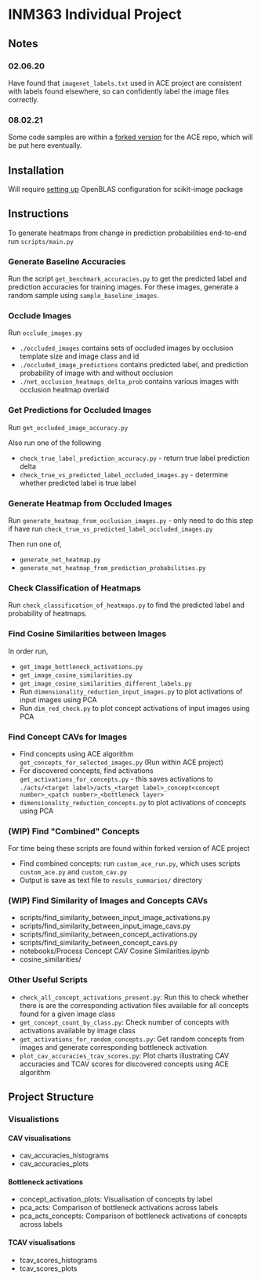 # INM363 Individual Project

## Notes

### 02.06.20

Have found that `imagenet_labels.txt` used in ACE project are consistent with labels found elsewhere, so can confidently label the image files correctly.

### 08.02.21

Some code samples are within a [forked version](https://github.com/tpgmartin/ACE/tree/test-run) for the ACE repo, which will be put here eventually.

## Installation

Will require [setting up](https://stackoverflow.com/questions/11443302/compiling-numpy-with-openblas-integration) OpenBLAS configuration for scikit-image package

## Instructions

To generate heatmaps from change in prediction probabilities end-to-end run `scripts/main.py`

### Generate Baseline Accuracies

Run the script `get_benchmark_accuracies.py` to get the predicted label and prediction accuracies for training images. For these images, generate a random sample using `sample_baseline_images`.

### Occlude Images

Run `occlude_images.py`
- `./occluded_images` contains sets of occluded images by occlusion template size and image class and id
- `./occluded_image_predictions` contains predicted label, and prediction probability of image with and without occlusion
- `./net_occlusion_heatmaps_delta_prob` contains various images with occlusion heatmap overlaid

### Get Predictions for Occluded Images

Run `get_occluded_image_accuracy.py`

Also run one of the following
* `check_true_label_prediction_accuracy.py` - return true label prediction delta
* `check_true_vs_predicted_label_occluded_images.py` - determine whether predicted label is true label

### Generate Heatmap from Occluded Images

Run `generate_heatmap_from_occlusion_images.py` - only need to do this step if have run `check_true_vs_predicted_label_occluded_images.py`

Then run one of,
* `generate_net_heatmap.py`
* `generate_net_heatmap_from_prediction_probabilities.py`

### Check Classification of Heatmaps

Run `check_classification_of_heatmaps.py` to find the predicted label and probability of heatmaps.

### Find Cosine Similarities between Images

In order run,
* `get_image_bottleneck_activations.py`
* `get_image_cosine_similarities.py`
* `get_image_cosine_similarities_different_labels.py`
* Run `dimensionality_reduction_input_images.py` to plot activations of input images using PCA
* Run `dim_red_check.py` to plot concept activations of input images using PCA

### Find Concept CAVs for Images

* Find concepts using ACE algorithm `get_concepts_for_selected_images.py` (Run within ACE project)
* For discovered concepts, find activations `get_activations_for_concepts.py` - this saves activations to `./acts/<target label>/acts_<target label>_concept<concept number>_<patch number>_<bottleneck layer>`
* `dimensionality_reduction_concepts.py` to plot activations of concepts using PCA

### (WIP) Find "Combined" Concepts

For time being these scripts are found within forked version of ACE project

* Find combined concepts: run `custom_ace_run.py`, which uses scripts `custom_ace.py` and `custom_cav.py`
* Output is save as text file to `resuls_summaries/` directory

### (WIP) Find Similarity of Images and Concepts CAVs

* scripts/find_similarity_between_input_image_activations.py
* scripts/find_similarity_between_input_image_cavs.py
* scripts/find_similarity_between_concept_activations.py
* scripts/find_similarity_between_concept_cavs.py
* notebooks/Process Concept CAV Cosine Similarities.ipynb
* cosine_similarities/

### Other Useful Scripts

* `check_all_concept_activations_present.py`: Run this to check whether there is are the corresponding activation files available for all concepts found for a given image class
* `get_concept_count_by_class.py`: Check number of concepts with activations available by image class
* `get_activations_for_random_concepts.py`: Get random concepts from images and generate corresponding bottleneck activation
* `plot_cav_accuracies_tcav_scores.py`: Plot charts illustrating CAV accuracies and TCAV scores for discovered concepts using ACE algorithm

## Project Structure

### Visualistions

#### CAV visualisations
* cav_accuracies_histograms
* cav_accuracies_plots

#### Bottleneck activations
* concept_activation_plots: Visualisation of concepts by label
* pca_acts: Comparison of bottleneck activations across labels
* pca_acts_concepts: Comparison of bottleneck activations of concepts across labels

#### TCAV visualisations
* tcav_scores_histograms
* tcav_scores_plots